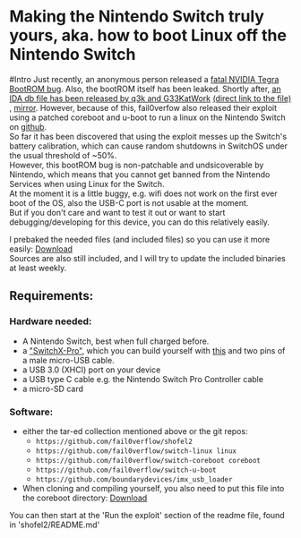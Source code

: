 # Making the Nintendo Switch truly yours, aka. how to boot Linux off the Nintendo Switch

#Intro
Just recently, an anonymous person released a [fatal NVIDIA Tegra BootROM bug](https://pastebin.com/4ykNxzU5).
Also, the bootROM itself has been leaked.
Shortly after, [an IDA db file has been released by q3k and G33KatWork](https://twitter.com/q3k/status/988206620005076994)
[(direct link to the file)](https://q3k.org/u/6eac2986691922d02e9b25f3b767fd7ea9c44ca18bf7b792884e5c665df5152a.idc) ,
[mirror](https://aufmachen.jetzt/6eac2986691922d02e9b25f3b767fd7ea9c44ca18bf7b792884e5c665df5152a.idc).
However, because of this, fail0verfow also released their exploit using a patched coreboot and u-boot to run a linux on the Nintendo Switch on [github](https://github.com/fail0verflow).  
So far it has been discovered that using the exploit messes up the Switch's battery calibration, which can cause random shutdowns in SwitchOS under the usual threshold of ~50%.  
However, this bootROM bug is non-patchable and undsicoverable by Nintendo, which means that you cannot get banned from the Nintendo Services when using Linux for the Switch.  
At the moment it is a little buggy, e.g. wifi does not work on the first ever boot of the OS, also the USB-C port is not usable at the moment.  
But if you don't care and want to test it out or want to start debugging/developing for this device, you can do this relatively easily.

I prebaked the needed files (and included files) so you can use it more easily:
[Download](https://aufmachen.jetzt/switch-exploit.tar.bz2)  
Sources are also still included, and I will try to update the included binaries at least weekly.

## Requirements:

### Hardware needed:
- A Nintendo Switch, best when full charged before.
- a ["SwitchX-Pro"](https://twitter.com/fail0verflow/status/988445232445378561), which you can build yourself with [this](https://github.com/fail0verflow/shofel2/tree/master/rcm-jig) and two pins of a male micro-USB cable.
- a USB 3.0 (XHCI) port on your device
- a USB type C cable e.g. the Nintendo Switch Pro Controller cable
- a micro-SD card

### Software:
- either the tar-ed collection mentioned above or the git repos:
	- `https://github.com/fail0verflow/shofel2`
	- `https://github.com/fail0verflow/switch-linux linux`
	- `https://github.com/fail0verflow/switch-coreboot coreboot`
	- `https://github.com/fail0verflow/switch-u-boot`
	- `https://github.com/boundarydevices/imx_usb_loader`
- When cloning and compiling yourself, you also need to put this file into the coreboot directory: [Download](https://gruetzkopf.org/tegra_mtc.bin)  

You can then start at the 'Run the exploit' section of the readme  file,
found in 'shofel2/README.md'
